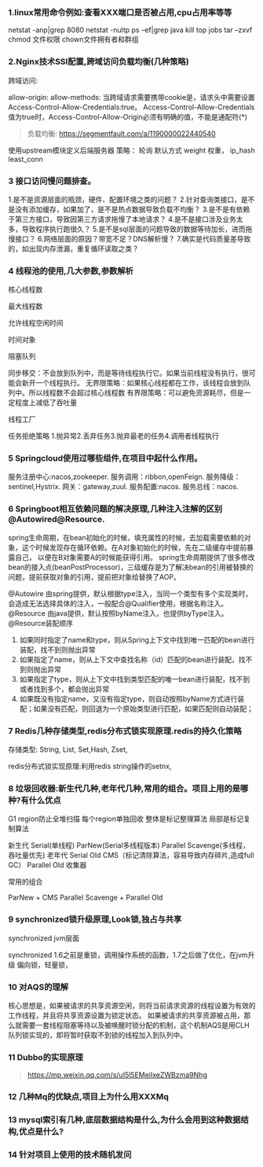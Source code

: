 ### 1.linux常用命令例如:查看XXX端口是否被占用,cpu占用率等等
netstat -anp|grep 8080
netstat  -nultp
ps –ef|grep java
kill
top
jobs
tar –zxvf
chmod 文件权限
chown文件拥有者和群组

### 2.Nginx技术SSl配置,跨域访问负载均衡(几种策略)

跨域访问: 

allow-origin:
allow-methods:
当跨域请求需要携带cookie是，请求头中需要设置Access-Control-Allow-Credentials:true。
Access-Control-Allow-Credentials值为true时，Access-Control-Allow-Origin必须有明确的值，不能是通配符(*)

> 负载均衡: https://segmentfault.com/a/1190000022440540

使用upstream模块定义后端服务器
策略：
轮询 默认方式
weight 权重，
ip_hash
least_conn

### 3 接口访问慢问题排查。 

1.是不是资源层面的瓶颈，硬件、配置环境之类的问题？
2.针对查询类接口，是不是没有添加缓存，如果加了，是不是热点数据导致负载不均衡？
3.是不是有依赖于第三方接口，导致因第三方请求拖慢了本地请求？
4.是不是接口涉及业务太多，导致程序执行跑很久？
5.是不是sql层面的问题导致的数据等待加长，进而拖慢接口？
6.网络层面的原因？带宽不足？DNS解析慢？
7.确实是代码质量差导致的，如出现内存泄漏，重复循环读取之类？

### 4 线程池的使用,几大参数,参数解析 

核心线程数

最大线程数

允许线程空闲时间

时间对象

阻塞队列

同步移交：不会放到队列中，而是等待线程执行它。如果当前线程没有执行，很可能会新开一个线程执行。
无界限策略：如果核心线程都在工作，该线程会放到队列中。所以线程数不会超过核心线程数
有界限策略：可以避免资源耗尽，但是一定程度上减低了吞吐量


线程工厂

任务拒绝策略
1.抛异常2.丢弃任务3.抛弃最老的任务4.调用者线程执行

### 5 Springcloud使用过哪些组件,在项目中起什么作用。

服务注册中心:nacos,zookeeper.
服务调用：ribbon,openFeign.
服务降级：sentinel,Hystrix.
网关：gateway,zuul.
服务配置:nacos.
服务总线：nacos.

### 6 Springboot相互依赖问题的解决原理,几种注入注解的区别@Autowired@Resource. 

spring生命周期，在bean初始化的时候，填充属性的时候，去加载需要依赖的对象，这个时候发现存在循环依赖。在A对象初始化的时候，先在二级缓存中提前暴露自己，
以便在B对象需要A的时候能获得引用。 spring生命周期提供了很多修改bean的接入点(beanPostProcessor)，三级缓存是为了解决bean的引用被替换的问题，提前获取对象的引用，提前把对象给替换了AOP。

@Autowire 由spring提供，默认根据type注入，当同一个类型有多个实现类时，会造成无法选择具体的注入，一般配合@Qualifier使用，根据名称注入。
@Resource 由java提供，默认按照byName注入，也提供byType注入。
@Resource装配顺序
1. 如果同时指定了name和type，则从Spring上下文中找到唯一匹配的bean进行装配，找不到则抛出异常
2. 如果指定了name，则从上下文中查找名称（id）匹配的bean进行装配，找不到则抛出异常
3. 如果指定了type，则从上下文中找到类型匹配的唯一bean进行装配，找不到或者找到多个，都会抛出异常
4. 如果既没有指定name，又没有指定type，则自动按照byName方式进行装配；如果没有匹配，则回退为一个原始类型进行匹配，如果匹配则自动装配；

### 7 Redis几种存储类型,redis分布式锁实现原理.redis的持久化策略 

存储类型:
String, List, Set,Hash, Zset, 

redis分布式锁实现原理:利用redis string操作的setnx,

### 8 垃圾回收器:新生代几种,老年代几种,常用的组合。项目上用的是哪种?有什么优点 

G1   region防止全堆扫描 每个region单独回收  整体是标记整理算法 局部是标记复制算法

新生代
Serial(单线程)  ParNew(Serial多线程版本)  Parallel Scavenge(多线程，吞吐量优先)
老年代
Serial Old     CMS（标记清除算法，容易导致内存碎片,造成full GC）  Parallel Old 收集器       

常用的组合

ParNew + CMS
Parallel Scavenge +  Parallel Old

### 9 synchronized锁升级原理,Look锁,独占与共享

synchronized jvm层面

synchronized 1.6之前是重锁，调用操作系统的函数，1.7之后做了优化，在jvm升级 偏向锁，轻量锁，

### 10 对AQS的理解

核心思想是，如果被请求的共享资源空闲，则将当前请求资源的线程设置为有效的工作线程，并且将共享资源设置为锁定状态。
如果被请求的共享资源被占用，那么就需要一套线程阻塞等待以及被唤醒时锁分配的机制，这个机制AQS是用CLH队列锁实现的，即将暂时获取不到锁的线程加入到队列中。

### 11 Dubbo的实现原理

> https://mp.weixin.qq.com/s/uI5l5EMeiIxeZWBzma9Nhg

### 12 几种Mq的优缺点,项目上为什么用XXXMq

### 13 mysql索引有几种,底层数据结构是什么,为什么会用到这种数据结构,优点是什么? 

### 14 针对项目上使用的技术随机发问

